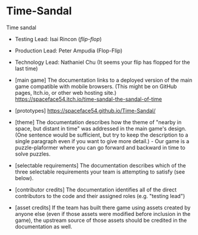 # Time-Sandal
Time sandal


- Testing Lead: Isai Rincon (*flip-flop*)
- Production Lead: Peter Ampudia  (Flop-Flip)
- Technology Lead: Nathaniel Chu (It seems your flip has flopped for the last time)

- [main game] The documentation links to a deployed version of the main game compatible with mobile browsers. (This might be on GitHub pages, Itch.io, or other web hosting site.)
    https://spaceface54.itch.io/time-sandal-the-sandal-of-time 
- [prototypes] https://spaceface54.github.io/Time-Sandal/ 
- [theme] The documentation describes how the theme of "nearby in space, but distant in time" was addressed in the main game's design. (One sentence would be sufficient, but try to keep the description to a single paragraph even if you want to give more detail.)
       - Our game is a puzzle-plaformer where you can go forward and backward in time to solve puzzles.
- [selectable requirements] The documentation describes which of the three selectable requirements your team is attempting to satisfy (see below).
- [contributor credits] The documentation identifies all of the direct contributors to the code and their assigned roles (e.g. "testing lead")
- [asset credits] If the team has built there game using assets created by anyone else (even if those assets were modified before inclusion in the game), the upstream source of those assets should be credited in the documentation as well.











